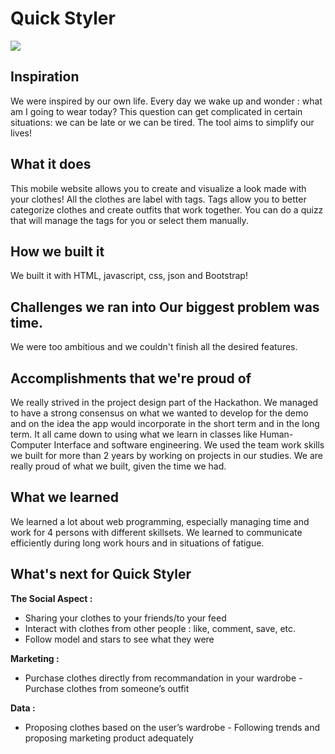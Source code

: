

# Quick Styler

![](https://i.imgur.com/IpbtAYS.png)

## Inspiration 





We were inspired by our own life. Every day we wake up and wonder : what am I going to wear today? This question can get complicated in certain situations: we can be late or we can be tired. The tool aims to simplify our lives! 



## What it does 

This mobile website allows you to create and visualize a look made with your clothes! All the clothes are label with tags. Tags allow you to better categorize clothes and create outfits that work together. You can do a quizz that will manage the tags for you or select them manually.  

## How we built it

We built it with HTML, javascript, css, json and Bootstrap!  

## Challenges we ran into Our biggest problem was time.

 We were too ambitious and we couldn't finish all the desired features. 

## Accomplishments that we're proud of 

We really strived in the project design part of the Hackathon. We managed to have a strong consensus on what we wanted to develop for the demo and on the idea the app would incorporate in the short term and in the long term. It all came down to using what we learn in classes like Human-Computer Interface and software engineering. We used the team work skills we built for more than 2 years by working on projects in our studies. We are really proud of what we built, given the time we had. 

## What we learned 

We learned a lot about web programming, especially managing time and work for 4 persons with different skillsets. We learned to communicate efficiently during long work hours and in situations of fatigue. 

## What's next for Quick Styler 

**The Social Aspect :**  

* Sharing your clothes to your friends/to your feed
* Interact with clothes from other people : like, comment, save, etc.
* Follow model and stars to see what they were

**Marketing :** 

* Purchase clothes directly from recommandation in your wardrobe - Purchase clothes from someone’s outfit 

**Data :** 

* Proposing clothes based on the user’s wardrobe - Following trends and proposing marketing product adequately
